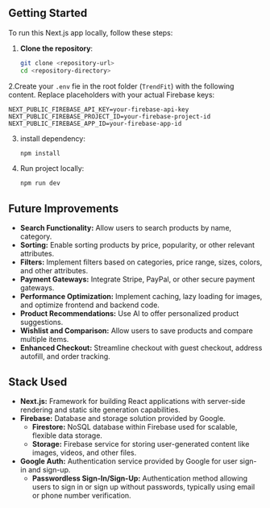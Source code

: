 ## Getting Started

To run this Next.js app locally, follow these steps:

1. **Clone the repository**:

   ```bash
   git clone <repository-url>
   cd <repository-directory>
   ```

2.Create your `.env` fie in the root folder (`TrendFit`) with the following content. Replace placeholders with your actual Firebase keys:

   ```dotenv
   NEXT_PUBLIC_FIREBASE_API_KEY=your-firebase-api-key
   NEXT_PUBLIC_FIREBASE_PROJECT_ID=your-firebase-project-id
   NEXT_PUBLIC_FIREBASE_APP_ID=your-firebase-app-id
   ```
3. install dependency:
   ```bash
   npm install
   ```
4. Run project locally:
   ```bash
   npm run dev
   ```
## Future Improvements

- **Search Functionality:** Allow users to search products by name, category.
- **Sorting:** Enable sorting products by price, popularity, or other relevant attributes.
- **Filters:** Implement filters based on categories, price range, sizes, colors, and other attributes.
- **Payment Gateways:** Integrate Stripe, PayPal, or other secure payment gateways.
- **Performance Optimization:** Implement caching, lazy loading for images, and optimize frontend and backend code.
- **Product Recommendations:** Use AI to offer personalized product suggestions.
- **Wishlist and Comparison:** Allow users to save products and compare multiple items.
- **Enhanced Checkout:** Streamline checkout with guest checkout, address autofill, and order tracking.

## Stack Used

- **Next.js:** Framework for building React applications with server-side rendering and static site generation capabilities.
- **Firebase:** Database and storage solution provided by Google.
  - **Firestore:** NoSQL database within Firebase used for scalable, flexible data storage.
  - **Storage:** Firebase service for storing user-generated content like images, videos, and other files.
- **Google Auth:** Authentication service provided by Google for user sign-in and sign-up.
  - **Passwordless Sign-In/Sign-Up:** Authentication method allowing users to sign in or sign up without passwords, typically using email or phone number verification.

     
